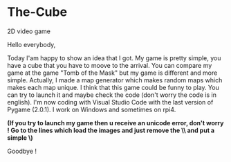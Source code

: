 # The-Cube
2D video game

Hello everybody,

Today I'am happy to show an idea that I got. My game is pretty simple, you have a cube that you have to moove to the arrival. You can compare my game at the game "Tomb of the Mask" but my game is different and more simple. Actually, I made a map generator which makes random maps which makes each map unique. I think that this game could be funny to play. You can try to launch it and maybe check the code (don't worry the code is in english). I'm now coding with Visual Studio Code with the last version of Pygame (2.0.1). I work on Windows and sometimes on rpi4.

**(If you try to launch my game then u receive an unicode error, don't worry ! Go to the lines which load the images and just remove the \\\ and put a simple \\)**

Goodbye !
